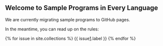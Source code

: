 ## Welcome to Sample Programs in Every Language

We are currently migrating sample programs to GitHub pages.

In the meantime, you can read up on the rules:

{% for issue in site.collections %}
  {{ issue[1].label }}
{% endfor %}

[1]: hello-world/RULES.md
